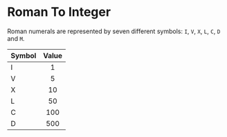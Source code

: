 # Roman To Integer

Roman numerals are represented by seven different symbols: ```I```, ```V```, ```X```, ```L```, ```C```, ```D``` and ```M```.



| Symbol |      Value     |
|----------|:-------------:|
| I  |  1   |
| V  |  5   | 
|  X |  10  |
|  L |  50   |
|  C  |    100   |
|  D   |   500    |


